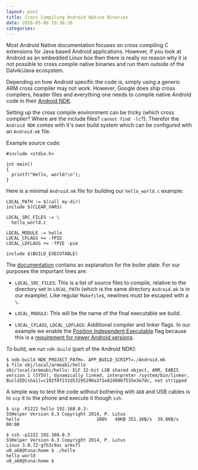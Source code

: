```yaml
---
layout: post
title: Cross Compiling Android Native Binaries
date: 2016-05-06 19:36:20
categories: 
---
```

Most Android Native documentation focuses on cross compiling C extensions for Java based Android applications. However, if you look at Android as an embedded Linux box then there is really no reason why it is not possible to cross compile native binaries and run them outside of the Dalvik/Java ecosystem.

Depending on how Android specific the code is, simply using a generic ARM cross compiler may not work. However, Google does ship cross compilers, header files and everything one needs to compile native Android code in their [Android NDK](https://developer.android.com/ndk/index.html).

Setting up the cross compile environment can be tricky (which cross compiler? Where are the include files? `cannot find -lc`?). Therefor the `Android NDK` comes with it's own build system which can be configured with an `Android.mk` file.

Example source code:

    #include <stdio.h>

    int main()
    {
      printf("Hello, world!\n");
    }

Here is a minimal `Android.mk` file for building our `hello_world.c` example:

    LOCAL_PATH := $(call my-dir)
    include $(CLEAR_VARS)

    LOCAL_SRC_FILES := \
      hello_world.c

    LOCAL_MODULE := hello
    LOCAL_CFLAGS += -fPIE
    LOCAL_LDFLAGS += -fPIE -pie

    include $(BUILD_EXECUTABLE)

The [documentation](http://android.mk/) contains an explanation for the boiler plate. For our purposes the important lines are:

* `LOCAL_SRC_FILES`: This is a list of source files to compile, relative to the directory set in `LOCAL_PATH` (which is the same directory `Android.mk` is in our example). Like regular `Makefile`s, newlines must be escaped with a `\`.

* `LOCAL_MODULE`: This will be the name of the final executable we build.

* `LOCAL_CFLAGS`, `LOCAL_LDFLAGS`: Additional compiler and linker flags. In our example we enable the [Position Independent Executable](https://en.wikipedia.org/wiki/Position-independent_code#Position-independent_executables) flag because this is a [requirement for newer Android versions](https://source.android.com/security/enhancements/enhancements50.html).

To build, we run `ndk-build` (part of the Android NDK):

    $ ndk-build NDK_PROJECT_PATH=. APP_BUILD_SCRIPT=./Android.mk
    $ file obj/local/armeabi/hello
    obj/local/armeabi/hello: ELF 32-bit LSB shared object, ARM, EABI5 version 1 (SYSV), dynamically linked, interpreter /system/bin/linker, BuildID[sha1]=c192f0f232d53295290a371e824086f535e3e7dc, not stripped

A simple way to test the code without bothering with `ADB` and USB cables is to `scp` it to the phone and execute it though `ssh`.

    $ scp -P2222 hello 192.168.0.3:
    SSHelper Version 6.3 Copyright 2014, P. Lutus
    hello                             100%   40KB 351.1KB/s  39.8KB/s   00:00

    $ ssh -p2222 192.168.0.3
    SSHelper Version 6.3 Copyright 2014, P. Lutus
    Linux 3.0.72-gfb3c9ac armv7l
    u0_a68@tuna:home $ ./hello
    hello world
    u0_a68@tuna:home $
